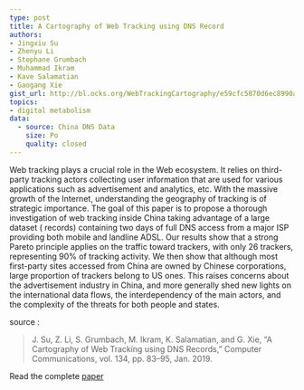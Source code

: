 ```yaml
---
type: post
title: A Cartography of Web Tracking using DNS Record
authors:
- Jingxiu Su
- Zhenyu Li
- Stephane Grumbach
- Muhammad Ikram
- Kave Salamatian
- Gaogang Xie
gist_url: http://bl.ocks.org/WebTrackingCartography/e59cfc5870d6ec8990a30e05fac72f74
topics:
- digital metabolism
data:
  - source: China DNS Data
    size: Po
    quality: closed
---
```


Web tracking plays a crucial role in the Web ecosystem. It relies on third-party tracking actors collecting user information that are used for various applications such as advertisement and analytics, etc. With the massive growth of the Internet, understanding the geography of tracking is of strategic importance. The goal of this paper is to propose a thorough investigation of web tracking inside China taking advantage of a large dataset ( records) containing two days of full DNS access from a major ISP providing both mobile and landline ADSL. Our results show that a strong Pareto principle applies on the traffic toward trackers, with only 26 trackers, representing 90% of tracking activity. We then show that although most first-party sites accessed from China are owned by Chinese corporations, large proportion of trackers belong to US ones. This raises concerns about the advertisement industry in China, and more generally shed new lights on the international data flows, the interdependency of the main actors, and the complexity of the threats for both people and states.

source :
> J. Su, Z. Li, S. Grumbach, M. Ikram, K. Salamatian, and G. Xie, “A Cartography of Web Tracking using DNS Records,” Computer Communications, vol. 134, pp. 83–95, Jan. 2019.

Read the complete  [paper](https://www.sciencedirect.com/science/article/pii/S0140366418307023)
